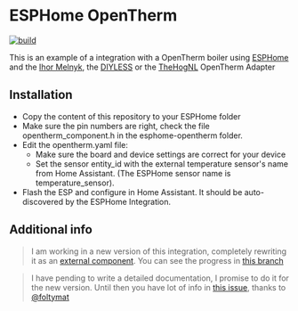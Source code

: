 # ESPHome OpenTherm

[![build](https://github.com/rsciriano/ESPHome-OpenTherm/actions/workflows/build.yml/badge.svg)](https://github.com/rsciriano/ESPHome-OpenTherm/actions/workflows/build.yml)

This is an example of a integration with a OpenTherm boiler using [ESPHome](https://esphome.io/) and the [Ihor Melnyk](http://ihormelnyk.com/opentherm_adapter), the [DIYLESS](https://diyless.com/product/esp8266-thermostat-shield) or the [TheHogNL](https://www.tindie.com/products/thehognl/opentherm-master-shield-for-wemoslolin/) OpenTherm Adapter 

## Installation
- Copy the content of this repository to your ESPHome folder
- Make sure the pin numbers are right, check the file opentherm_component.h in the esphome-opentherm folder.
- Edit the opentherm.yaml file:
    - Make sure the board and device settings are correct for your device
    - Set the sensor entity_id with the external temperature sensor's name from Home Assistant. (The ESPHome sensor name is temperature_sensor).
- Flash the ESP and configure in Home Assistant. It should be auto-discovered by the ESPHome Integration.

## Additional info

> I am working in a new version of this integration, completely rewriting it as an [external component](https://esphome.io/components/external_components.html). You can see the progress in [this branch](https://github.com/rsciriano/ESPHome-OpenTherm/tree/external-component)

> I have pending to write a detailed documentation, I promise to do it for the new version. Until then you have lot of info in [this issue](https://github.com/rsciriano/ESPHome-OpenTherm/issues/37#issuecomment-1288779030), thanks to [@foltymat](https://github.com/foltymat)
